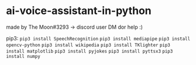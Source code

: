 # ai-voice-assistant-in-python
made by The Moon#3293 -> discord user
DM dor help :)

pip3:
    `pip3 install SpeechRecognition`
    `pip3 install mediapipe`
    `pip3 install opencv-python`
    `pip3 install wikipedia`
    `pip3 install TKlighter`
    `pip3 install matplotlib`
    `pip3 install pyjokes`
    `pip3 install pyttsx3`
    `pip3 install numpy`
